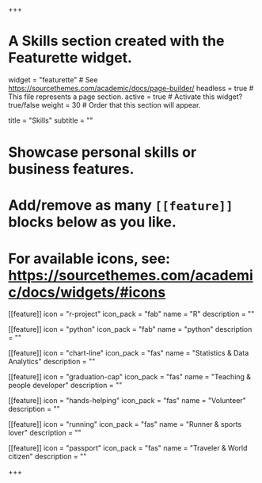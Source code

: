 +++
# A Skills section created with the Featurette widget.
widget = "featurette"  # See https://sourcethemes.com/academic/docs/page-builder/
headless = true  # This file represents a page section.
active = true  # Activate this widget? true/false
weight = 30  # Order that this section will appear.

title = "Skills"
subtitle = ""

# Showcase personal skills or business features.
#
# Add/remove as many `[[feature]]` blocks below as you like.
#
# For available icons, see: https://sourcethemes.com/academic/docs/widgets/#icons

[[feature]]
  icon = "r-project"
  icon_pack = "fab"
  name = "R"
  description = ""

[[feature]]
  icon = "python"
  icon_pack = "fab"
  name = "python"
  description = ""

[[feature]]
  icon = "chart-line"
  icon_pack = "fas"
  name = "Statistics & Data Analytics"
  description = ""  

[[feature]]
  icon = "graduation-cap"
  icon_pack = "fas"
  name = "Teaching & people developer"
  description = ""

[[feature]]
  icon = "hands-helping"
  icon_pack = "fas"
  name = "Volunteer"
  description = ""

[[feature]]
  icon = "running"
  icon_pack = "fas"
  name = "Runner & sports lover"
  description = ""

[[feature]]
  icon = "passport"
  icon_pack = "fas"
  name = "Traveler & World citizen"
  description = ""

+++
